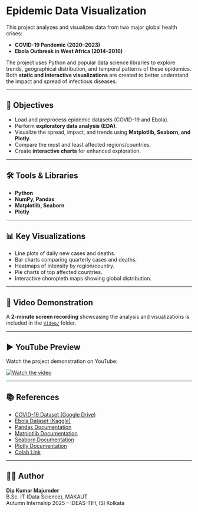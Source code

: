 # Epidemic Data Visualization

This project analyzes and visualizes data from two major global health crises:  
- **COVID-19 Pandemic (2020–2023)**  
- **Ebola Outbreak in West Africa (2014–2016)**  

The project uses Python and popular data science libraries to explore trends, geographical distribution, and temporal patterns of these epidemics. Both **static and interactive visualizations** are created to better understand the impact and spread of infectious diseases.

---

## 📌 Objectives
- Load and preprocess epidemic datasets (COVID-19 and Ebola).  
- Perform **exploratory data analysis (EDA)**.  
- Visualize the spread, impact, and trends using **Matplotlib, Seaborn, and Plotly**.  
- Compare the most and least affected regions/countries.  
- Create **interactive charts** for enhanced exploration.

---

## 🛠️ Tools & Libraries
- **Python**  
- **NumPy, Pandas**  
- **Matplotlib, Seaborn**  
- **Plotly**  

---

## 📊 Key Visualizations
- Line plots of daily new cases and deaths.  
- Bar charts comparing quarterly cases and deaths.  
- Heatmaps of intensity by region/country.  
- Pie charts of top affected countries.  
- Interactive choropleth maps showing global distribution.  


---

## 🎥 Video Demonstration
A **2-minute screen recording** showcasing the analysis and visualizations is included in the [`Video/`](Video/) folder.

---

## ▶️ YouTube Preview
Watch the project demonstration on YouTube:  

[![Watch the video](https://img.youtube.com/vi/it0agwMT-AE/0.jpg)](https://youtu.be/it0agwMT-AE)

---


## 📚 References
- [COVID-19 Dataset (Google Drive)](https://drive.google.com/uc?export=download&id=1Sj3Il94NXun9owedSWNGrxszjpAXTDEQ)  
- [Ebola Dataset (Kaggle)](https://www.kaggle.com/datasets/imdevskp/ebola-outbreak-20142016-complete-dataset)  
- [Pandas Documentation](https://pandas.pydata.org/)  
- [Matplotlib Documentation](https://matplotlib.org/)  
- [Seaborn Documentation](https://seaborn.pydata.org/)  
- [Plotly Documentation](https://plotly.com/python/)
- [Colab Link](https://colab.research.google.com/drive/1mXpLsezL4hLBZDPgzrtEsOfHL2FiHo14?usp=sharing)

---

## 👨‍💻 Author
**Dip Kumar Majumder**  
B.Sc. IT (Data Science), MAKAUT  
Autumn Internship 2025 – IDEAS-TIH, ISI Kolkata


